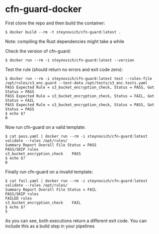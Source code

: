 # cfn-guard-docker

First clone the repo and then build the container:

```
$ docker build --rm -t steynovich/cfn-guard:latest .
```

Note: compiling the Rust dependencies might take a while

Check the version of cfn-guard:
```
$ docker run --rm -i steynovich/cfn-guard:latest --version
```

Test the rule (should return no errors and exit code zero):
```
$ docker run --rm -i steynovich/cfn-guard:latest test --rules-file /opt/rules/s3_enc.guard --test-data /opt/tests/s3_enc.tests.yaml
PASS Expected Rule = s3_bucket_encryption_check, Status = PASS, Got Status = PASS
PASS Expected Rule = s3_bucket_encryption_check, Status = FAIL, Got Status = FAIL
PASS Expected Rule = s3_bucket_encryption_check, Status = PASS, Got Status = PASS
$ echo $?
0
```

Now run cfn-guard on a valid template:
```
$ cat pass.yaml | docker run --rm -i steynovich/cfn-guard:latest validate --rules /opt/rules/
Summary Report Overall File Status = PASS
PASS/SKIP rules
s3_bucket_encryption_check    PASS
$ echo $?
0
```

Finally run cfn-guard on a invalid template:
```
$ cat fail.yaml | docker run --rm -i steynovich/cfn-guard:latest validate --rules /opt/rules/
Summary Report Overall File Status = FAIL
PASS/SKIP rules
FAILED rules
s3_bucket_encryption_check    FAIL
$ echo $?
5
```

As you can see, both executions return a different exit code. You can include this as a build step in your pipelines